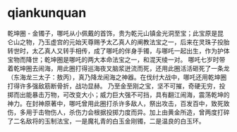 # qiankunquan
乾坤圈 - 金镯子，哪吒从小佩戴的首饰，贵为乾元山镇金光洞至宝；此宝原是昆仑山之物，乃玉虚宫的元始天尊赐予太乙真人的阐教法宝之一，后来在灵珠子投胎转世时，太乙真人又转手相传，成了哪吒的伴身手镯，与哪吒一起出生，作为护体宝物而降世；乾坤圈是哪吒的两大本命法宝之一，和混天绫一对。 哪吒七岁时带着乾坤圈去闹海，用此圈打得巡海夜叉脑浆迸流而死，还用此圈活活砸死了一条龙（东海龙三太子：敖丙），真乃降龙闹海之神器。在伐纣大战中，哪吒还用乾坤圈打得许多强敌筋断骨折，战功显赫。 乃至金至刚之宝，坚不可摧，奇硬无穷，投掷而出能暴击万物，可改变大小；威力巨大强不可挡，具有翻江闹海，震荡乾坤的神力。在封神原著中，哪吒曾用此圈打杀许多敌人，祭出攻击，百发百中，致死致伤，多用于击物伤人，杀伤力会根据投掷力度而异。加上由黄金所造，曾两度打碎了二名敌将的玉制法宝，一是魔礼青的白玉金刚镯，二是温良的白玉环。
